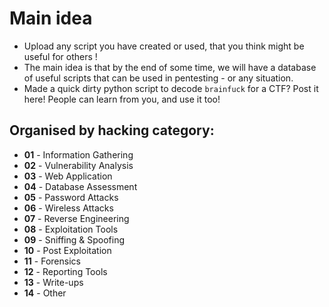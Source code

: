 # Main idea
- Upload any script you have created or used, that you think might be useful for others !
- The main idea is that by the end of some time, we will have a database of useful scripts that can be used in pentesting - or any situation.
- Made a quick dirty python script to decode `brainfuck` for a CTF? Post it here! People can learn from you, and use it too!


## Organised by hacking category:
- **01** - Information Gathering
- **02** - Vulnerability Analysis
- **03** - Web Application
- **04** - Database Assessment
- **05** - Password Attacks
- **06** - Wireless Attacks
- **07** - Reverse Engineering
- **08** - Exploitation Tools
- **09** - Sniffing & Spoofing
- **10** - Post Exploitation
- **11** - Forensics
- **12** - Reporting Tools
- **13** - Write-ups
- **14** - Other

